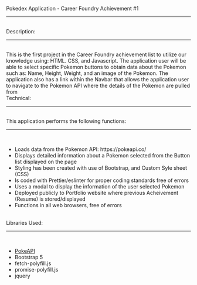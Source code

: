 Pokedex Application - Career Foundry Achievement #1
<hr>
<br>
Description:
<hr>
<br>
This is the first project in the Career Foundry achievement list to utilize our knowledge using: HTML. CSS, and Javascript. The application user will be able to select specific Pokemon buttons to obtain data about the Pokemon such as: Name, Height, Weight, and an image of the Pokemon. The application also has a link within the Navbar that allows the application user to navigate to the Pokemon API where the details of the Pokemon are pulled from
<br>
Technical:
<hr>
<br>
This application performs the following functions:
<hr>
<br>
<ul>
<li>Loads data from the Pokemon API: https://pokeapi.co/</li>
<li>Displays detailed information about a Pokemon selected from the Button list displayed on the page</li>
<li>Styling has been created with use of Bootstrap, and Custom Syle sheet (CSS)</li>
<li>Is coded with Prettier/eslinter for proper coding standards free of errors</li>
<li>Uses a modal to display the information of the user selected Pokemon</li>
<li>Deployed publicly to Portfolio website where previous Acheivement (Resume) is stored/displayed</li>
<li>Functions in all web browsers, free of errors</li>
</ul>
<br>
Libraries Used:
<hr>
<br>
<ul>
<li><a href = "https://pokeapi.co/">PokeAPI</a></li>
<li>Bootstrap 5</li>
<li>fetch-polyfill.js</li>
<li>promise-polyfill.js</li>
<li>jquery</li>

